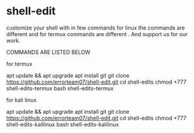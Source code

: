 # shell-edit
customize your shell with in few commands for linux the commands are different and for termux commands are different . And support us for our work.

COMMANDS ARE LISTED BELOW 

for termux 

apt update && apt upgrade
apt install git
git clone https://github.com/errorteam07/shell-edit.git
cd shell-edits
chmod +777 shell-edits-termux
bash shell-edits-termux

for kali linux
 
apt update && apt upgrade
apt install git
git clone https://github.com/errorteam07/shell-edit.git
cd shell-edits
chmod +777 shell-edits-kalilinux
bash shell-edits-kalilinux
